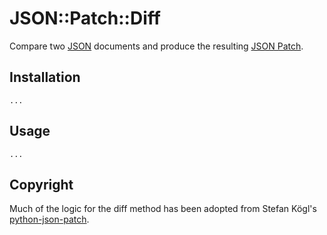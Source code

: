 # JSON::Patch::Diff
Compare two [JSON](https://tools.ietf.org/html/rfc7159) documents and produce the resulting [JSON Patch](https://tools.ietf.org/html/rfc6902).

## Installation
    ...

## Usage
    ...

## Copyright
Much of the logic for the diff method has been adopted from Stefan Kögl's [python-json-patch](https://github.com/stefankoegl/python-json-patch).
